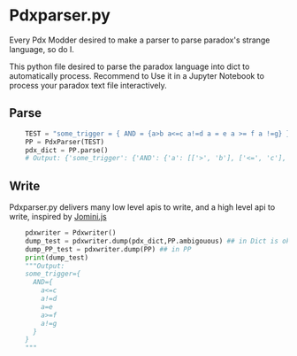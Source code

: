 # Pdxparser.py
Every Pdx Modder desired to make a parser to parse paradox's strange language, so do I.

This python file desired to parse the paradox language into dict to automatically process.
Recommend to Use it in a Jupyter Notebook to process your paradox text file interactively.

## Parse
```Python
    TEST = "some_trigger = { AND = {a>b a<=c a!=d a = e a >= f a !=g} } "
    PP = PdxParser(TEST)
    pdx_dict = PP.parse() 
    # Output: {'some_trigger': {'AND': {'a': [['>', 'b'], ['<=', 'c'], ['!=', 'd'], 'e', ['>=', 'f'], ['!=', 'g']]}}}
```

## Write
Pdxparser.py delivers many low level apis to write, and a high level api to write, inspired by [Jomini.js](https://github.com/nickbabcock/jomini)
```Python
    pdxwriter = Pdxwriter()
    dump_test = pdxwriter.dump(pdx_dict,PP.ambigouous) ## in Dict is ok
    dump_PP_test = pdxwriter.dump(PP) ## in PP
    print(dump_test)
    """Output:
    some_trigger={
      AND={
        a<=c
        a!=d
        a=e
        a>=f
        a!=g
      }
    }
    """
```
